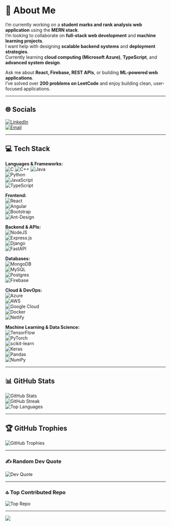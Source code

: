 # 💫 About Me

I’m currently working on a **student marks and rank analysis web application** using the **MERN stack**.  
I’m looking to collaborate on **full-stack web development** and **machine learning projects**.  
I want help with designing **scalable backend systems** and **deployment strategies**.  
Currently learning **cloud computing (Microsoft Azure)**, **TypeScript**, and **advanced system design**.  

Ask me about **React, Firebase, REST APIs**, or building **ML-powered web applications**.  
I’ve solved over **200 problems on LeetCode** and enjoy building clean, user-focused applications.

---

## 🌐 Socials

[![LinkedIn](https://img.shields.io/badge/LinkedIn-%230077B5.svg?logo=linkedin&logoColor=white)](https://linkedin.com/in/vishal-u-23915724b)  
[![Email](https://img.shields.io/badge/Email-D14836?logo=gmail&logoColor=white)](mailto:vishalukade5@gmail.com)

---

## 💻 Tech Stack

**Languages & Frameworks:**  
![C](https://img.shields.io/badge/c-%2300599C.svg?style=plastic&logo=c&logoColor=white) 
![C++](https://img.shields.io/badge/c++-%2300599C.svg?style=plastic&logo=c%2B%2B&logoColor=white) 
![Java](https://img.shields.io/badge/java-%23ED8B00.svg?style=plastic&logo=openjdk&logoColor=white)  
![Python](https://img.shields.io/badge/python-3670A0?style=plastic&logo=python&logoColor=ffdd54)  
![JavaScript](https://img.shields.io/badge/javascript-%23323330.svg?style=plastic&logo=javascript&logoColor=%23F7DF1E)  
![TypeScript](https://img.shields.io/badge/TypeScript-%23007ACC.svg?style=plastic&logo=typescript&logoColor=white)  

**Frontend:**  
![React](https://img.shields.io/badge/react-%2320232a.svg?style=plastic&logo=react&logoColor=%2361DAFB)  
![Angular](https://img.shields.io/badge/angular-%23DD0031.svg?style=plastic&logo=angular&logoColor=white)  
![Bootstrap](https://img.shields.io/badge/bootstrap-%238511FA.svg?style=plastic&logo=bootstrap&logoColor=white)  
![Ant-Design](https://img.shields.io/badge/-AntDesign-%230170FE?style=plastic&logo=ant-design&logoColor=white)  

**Backend & APIs:**  
![NodeJS](https://img.shields.io/badge/node.js-6DA55F?style=plastic&logo=node.js&logoColor=white)  
![Express.js](https://img.shields.io/badge/express.js-%23404d59.svg?style=plastic&logo=express&logoColor=%2361DAFB)  
![Django](https://img.shields.io/badge/django-%23092E20.svg?style=plastic&logo=django&logoColor=white)  
![FastAPI](https://img.shields.io/badge/FastAPI-005571?style=plastic&logo=fastapi)  

**Databases:**  
![MongoDB](https://img.shields.io/badge/mongodb-%234ea94b.svg?style=plastic&logo=mongodb&logoColor=white)  
![MySQL](https://img.shields.io/badge/mysql-4479A1.svg?style=plastic&logo=mysql&logoColor=white)  
![Postgres](https://img.shields.io/badge/postgres-%23316192.svg?style=plastic&logo=postgresql&logoColor=white)  
![Firebase](https://img.shields.io/badge/firebase-%23039BE5.svg?style=plastic&logo=firebase)  

**Cloud & DevOps:**  
![Azure](https://img.shields.io/badge/azure-%230072C6.svg?style=plastic&logo=microsoftazure&logoColor=white)  
![AWS](https://img.shields.io/badge/AWS-%23FF9900.svg?style=plastic&logo=amazon-aws&logoColor=white)  
![Google Cloud](https://img.shields.io/badge/GoogleCloud-%234285F4.svg?style=plastic&logo=google-cloud&logoColor=white)  
![Docker](https://img.shields.io/badge/docker-%230db7ed.svg?style=plastic&logo=docker&logoColor=white)  
![Netlify](https://img.shields.io/badge/netlify-%23000000.svg?style=plastic&logo=netlify&logoColor=#00C7B7)  

**Machine Learning & Data Science:**  
![TensorFlow](https://img.shields.io/badge/TensorFlow-%23FF6F00.svg?style=plastic&logo=TensorFlow&logoColor=white)  
![PyTorch](https://img.shields.io/badge/PyTorch-%23EE4C2C.svg?style=plastic&logo=PyTorch&logoColor=white)  
![scikit-learn](https://img.shields.io/badge/scikit--learn-%23F7931E.svg?style=plastic&logo=scikit-learn&logoColor=white)  
![Keras](https://img.shields.io/badge/Keras-%23D00000.svg?style=plastic&logo=Keras&logoColor=white)  
![Pandas](https://img.shields.io/badge/pandas-%23150458.svg?style=plastic&logo=pandas&logoColor=white)  
![NumPy](https://img.shields.io/badge/numpy-%23013243.svg?style=plastic&logo=numpy&logoColor=white)  

---

## 📊 GitHub Stats

![GitHub Stats](https://github-readme-stats.vercel.app/api?username=vishal-56&theme=blue-green&hide_border=false&include_all_commits=true&count_private=true)  
![GitHub Streak](https://nirzak-streak-stats.vercel.app/?user=vishal-56&theme=blue-green&hide_border=false)  
![Top Languages](https://github-readme-stats.vercel.app/api/top-langs/?username=vishal-56&theme=blue-green&hide_border=false&include_all_commits=true&count_private=true&layout=compact)  

---

## 🏆 GitHub Trophies

![GitHub Trophies](https://github-profile-trophy.vercel.app/?username=vishal-56&theme=aura_dark&no-frame=false&no-bg=true&margin-w=4)

---

### ✍️ Random Dev Quote

![Dev Quote](https://quotes-github-readme.vercel.app/api?type=horizontal&theme=dark)

---

### 🔝 Top Contributed Repo

![Top Repo](https://github-contributor-stats.vercel.app/api?username=vishal-56&limit=5&theme=dark&combine_all_yearly_contributions=true)

---

[![](https://visitcount.itsvg.in/api?id=vishal-56&icon=2&color=1)](https://visitcount.itsvg.in)

<!-- Proudly created with GPRM ( https://gprm.itsvg.in ) -->
